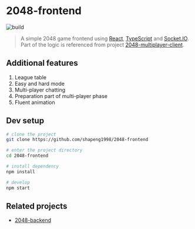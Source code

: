 # 2048-frontend

![build](https://github.com/shapeng1998/2048-frontend/workflows/build/badge.svg)

> A simple 2048 game frontend using [React](https://reactjs.org/), [TypeScript](https://www.typescriptlang.org/) and [Socket.IO](https://socket.io/). Part of the logic is referenced from project [2048-multiplayer-client](https://github.com/pietrushka/2048-multiplayer-client).

## Additional features

1. League table
2. Easy and hard mode
3. Multi-player chatting
4. Preparation part of multi-player phase
5. Fluent animation

## Dev setup

```bash
# clone the project
git clone https://github.com/shapeng1998/2048-frontend

# enter the project directory
cd 2048-frontend

# install dependency
npm install

# develop
npm start
```

## Related projects

- [2048-backend](https://github.com/shapeng1998/2048-backend)
